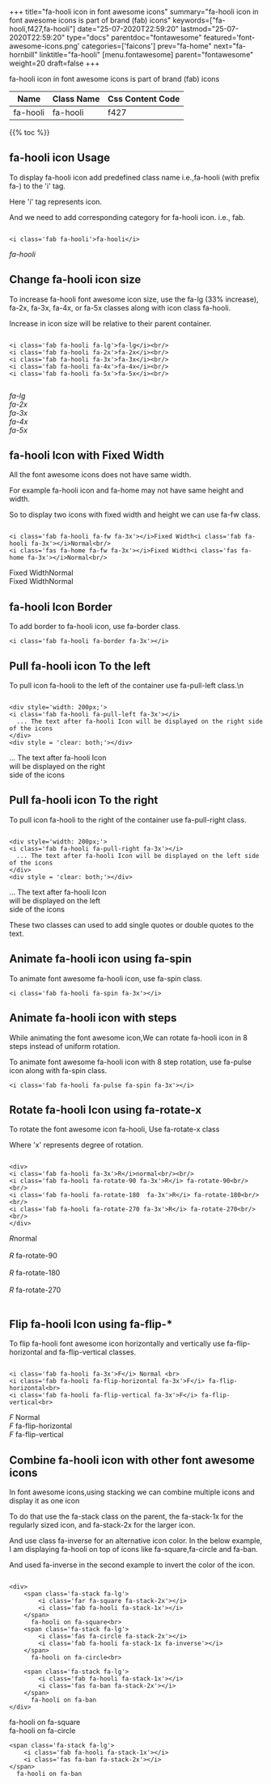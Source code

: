 +++
title="fa-hooli icon in font awesome icons"
summary="fa-hooli icon in font awesome icons is part of brand (fab) icons"
keywords=["fa-hooli,f427,fa-hooli"]
date="25-07-2020T22:59:20"
lastmod="25-07-2020T22:59:20"
type="docs"
parentdoc="fontawesome"
featured='font-awesome-icons.png'
categories=['faicons']
prev="fa-home"
next="fa-hornbill"
linktitle="fa-hooli"
[menu.fontawesome]
parent="fontawesome"
weight=20
draft=false
+++


fa-hooli icon in font awesome icons is part of brand (fab) icons

<div class='table-responsive'><table class='table'><thead><tr><th>Name</th><th>Class Name</th><th>Css Content Code</th></tr></thead><tbody><tr><td>fa-hooli</td><td>fa-hooli</td><td>f427</td></tr></tbody></table></div>


{{% toc %}}


## fa-hooli icon Usage

To display fa-hooli icon add predefined class name i.e.,fa-hooli (with prefix fa-) to the 'i' tag.

Here 'i' tag represents icon.

And we need to add corresponding category for fa-hooli icon. i.e., fab.


```

<i class='fab fa-hooli'>fa-hooli</i>
```

<i class='fab fa-hooli'>fa-hooli</i>




## Change fa-hooli icon size
To increase fa-hooli font awesome icon size, use the fa-lg (33% increase), fa-2x, fa-3x, fa-4x, or fa-5x classes along with icon class fa-hooli.

Increase in icon size will be relative to their parent container. 

```

<i class='fab fa-hooli fa-lg'>fa-lg</i><br/>
<i class='fab fa-hooli fa-2x'>fa-2x</i><br/>
<i class='fab fa-hooli fa-3x'>fa-3x</i><br/>
<i class='fab fa-hooli fa-4x'>fa-4x</i><br/>
<i class='fab fa-hooli fa-5x'>fa-5x</i><br/>
            
```

<i class='fab fa-hooli fa-lg'>fa-lg</i><br/>
<i class='fab fa-hooli fa-2x'>fa-2x</i><br/>
<i class='fab fa-hooli fa-3x'>fa-3x</i><br/>
<i class='fab fa-hooli fa-4x'>fa-4x</i><br/>
<i class='fab fa-hooli fa-5x'>fa-5x</i><br/>
            



## fa-hooli Icon with Fixed Width 

All the font awesome icons does not have same width.

For example fa-hooli icon and fa-home may not have same height and width.

So to display two icons with fixed width and height we can use fa-fw class.


```

<i class='fab fa-hooli fa-fw fa-3x'></i>Fixed Width<i class='fab fa-hooli fa-3x'></i>Normal<br/>
<i class='fas fa-home fa-fw fa-3x'></i>Fixed Width<i class='fas fa-home fa-3x'></i>Normal<br/>
```

<i class='fab fa-hooli fa-fw fa-3x'></i>Fixed Width<i class='fab fa-hooli fa-3x'></i>Normal<br/>
<i class='fas fa-home fa-fw fa-3x'></i>Fixed Width<i class='fas fa-home fa-3x'></i>Normal<br/>



## fa-hooli Icon Border 

To add border to fa-hooli icon, use fa-border class.


```
<i class='fab fa-hooli fa-border fa-3x'></i>

```
<i class='fab fa-hooli fa-border fa-3x'></i>





## Pull fa-hooli icon To the left

To pull icon fa-hooli to the left of the container use fa-pull-left class.\n

```

<div style='width: 200px;'>
<i class='fab fa-hooli fa-pull-left fa-3x'></i>
  ... The text after fa-hooli Icon will be displayed on the right side of the icons
</div>
<div style = 'clear: both;'></div>
```

<div style='width: 200px;'>
<i class='fab fa-hooli fa-pull-left fa-3x'></i>
  ... The text after fa-hooli Icon will be displayed on the right side of the icons
</div>
<div style = 'clear: both;'></div>




## Pull fa-hooli icon To the right
To pull icon fa-hooli to the right of the container use fa-pull-right class.

```

<div style='width: 200px;'>
<i class='fab fa-hooli fa-pull-right fa-3x'></i>
  ... The text after fa-hooli Icon will be displayed on the left side of the icons
</div>
<div style = 'clear: both;'></div>
```

<div style='width: 200px;'>
<i class='fab fa-hooli fa-pull-right fa-3x'></i>
  ... The text after fa-hooli Icon will be displayed on the left side of the icons
</div>
<div style = 'clear: both;'></div>

These two classes can used to add single quotes or double quotes to the text.


## Animate fa-hooli icon using fa-spin
To animate font awesome fa-hooli icon, use fa-spin class.

```
<i class='fab fa-hooli fa-spin fa-3x'></i>
```
<i class='fab fa-hooli fa-spin fa-3x'></i>




## Animate fa-hooli icon with steps
While animating the font awesome icon,We can rotate fa-hooli icon in 8 steps instead of uniform rotation.

To animate font awesome fa-hooli icon with 8 step rotation, use fa-pulse icon along with fa-spin class.


```
<i class='fab fa-hooli fa-pulse fa-spin fa-3x'></i>

```
<i class='fab fa-hooli fa-pulse fa-spin fa-3x'></i>





## Rotate fa-hooli Icon using fa-rotate-x
To rotate the font awesome icon fa-hooli, Use fa-rotate-x class

Where 'x' represents degree of rotation.


```

<div>
<i class='fab fa-hooli fa-3x'>R</i>normal<br/><br/>
<i class='fab fa-hooli fa-rotate-90 fa-3x'>R</i> fa-rotate-90<br/><br/> 
<i class='fab fa-hooli fa-rotate-180  fa-3x'>R</i> fa-rotate-180<br/><br/> 
<i class='fab fa-hooli fa-rotate-270 fa-3x'>R</i> fa-rotate-270<br/><br/>
</div>
```

<div>
<i class='fab fa-hooli fa-3x'>R</i>normal<br/><br/>
<i class='fab fa-hooli fa-rotate-90 fa-3x'>R</i> fa-rotate-90<br/><br/> 
<i class='fab fa-hooli fa-rotate-180  fa-3x'>R</i> fa-rotate-180<br/><br/> 
<i class='fab fa-hooli fa-rotate-270 fa-3x'>R</i> fa-rotate-270<br/><br/>
</div>




## Flip fa-hooli Icon using fa-flip-*
To flip fa-hooli font awesome icon horizontally and vertically use fa-flip-horizontal and fa-flip-vertical classes. 

```

<i class='fab fa-hooli fa-3x'>F</i> Normal <br>
<i class='fab fa-hooli fa-flip-horizontal fa-3x'>F</i> fa-flip-horizontal<br>
<i class='fab fa-hooli fa-flip-vertical fa-3x'>F</i> fa-flip-vertical<br>
```

<i class='fab fa-hooli fa-3x'>F</i> Normal <br>
<i class='fab fa-hooli fa-flip-horizontal fa-3x'>F</i> fa-flip-horizontal<br>
<i class='fab fa-hooli fa-flip-vertical fa-3x'>F</i> fa-flip-vertical<br>




## Combine fa-hooli icon with other font awesome icons
In font awesome icons,using stacking we can combine multiple icons and display it as one icon 

To do that use the fa-stack class on the parent, the fa-stack-1x for the regularly sized icon, and fa-stack-2x for the larger icon.

And use class fa-inverse for an alternative icon color. 
In the below example, I am displaying fa-hooli on top of icons like fa-square,fa-circle and fa-ban.

And used fa-inverse in the second example to invert the color of the icon.

```

<div>
    <span class='fa-stack fa-lg'>
        <i class='far fa-square fa-stack-2x'></i>
        <i class='fab fa-hooli fa-stack-1x'></i>
    </span>
      fa-hooli on fa-square<br>
    <span class='fa-stack fa-lg'>
        <i class='fas fa-circle fa-stack-2x'></i>
        <i class='fab fa-hooli fa-stack-1x fa-inverse'></i>
    </span>
      fa-hooli on fa-circle<br>

    <span class='fa-stack fa-lg'>
        <i class='fab fa-hooli fa-stack-1x'></i>
        <i class='fas fa-ban fa-stack-2x'></i>
    </span>
      fa-hooli on fa-ban
</div>
```

<div>
    <span class='fa-stack fa-lg'>
        <i class='far fa-square fa-stack-2x'></i>
        <i class='fab fa-hooli fa-stack-1x'></i>
    </span>
      fa-hooli on fa-square<br>
    <span class='fa-stack fa-lg'>
        <i class='fas fa-circle fa-stack-2x'></i>
        <i class='fab fa-hooli fa-stack-1x fa-inverse'></i>
    </span>
      fa-hooli on fa-circle<br>

    <span class='fa-stack fa-lg'>
        <i class='fab fa-hooli fa-stack-1x'></i>
        <i class='fas fa-ban fa-stack-2x'></i>
    </span>
      fa-hooli on fa-ban
</div>






